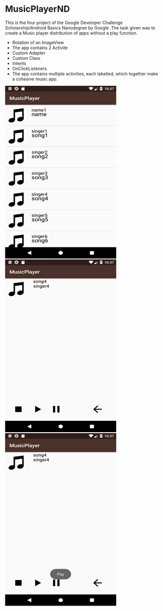 # MusicPlayerND

This is the four project of the Google Developer Challenge Scholarship/Android Basics Nanodegree by Google .The task given was to create a Music player distribution of apps without a play function.

* Rotation of an ImageView
* The app contains 2 Activite
* Custom Adapter
* Custom Class
* Intents
* OnClickListeners
* The app contains multiple activities, each labelled, which together make a cohesive music app.

 <img src="/screenshots/1.png" width="363" height="564"><img src="/screenshots/2.png" width="363" height="564"><img src="/screenshots/3.png" width="363" height="564">
